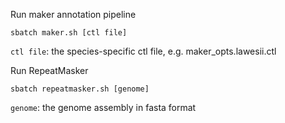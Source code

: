 Run maker annotation pipeline
```
sbatch maker.sh [ctl file]
```
`ctl file`: the species-specific ctl file, e.g. maker_opts.lawesii.ctl

Run RepeatMasker
```
sbatch repeatmasker.sh [genome]
```
`genome`: the genome assembly in fasta format

